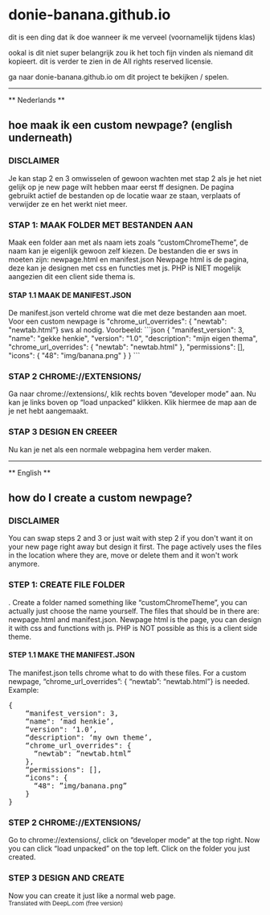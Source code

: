 # donie-banana.github.io
dit is een ding dat ik doe wanneer ik me verveel (voornamelijk tijdens klas)

ookal is dit niet super belangrijk zou ik het toch fijn vinden als niemand dit kopieert. 
dit is verder te zien in de All rights reserved licensie.

ga naar donie-banana.github.io om dit project te bekijken / spelen.

--------------------------------------------------------------------------

** Nederlands **

<h2>hoe maak ik een custom newpage? (english underneath)</h2>
<h3>DISCLAIMER</h3>
Je kan stap 2 en 3 omwisselen of gewoon wachten met stap 2 als je het niet gelijk op je new page wilt hebben maar eerst ff designen.
De pagina gebruikt actief de bestanden op de locatie waar ze staan, verplaats of verwijder ze en het werkt niet meer.

<h3>STAP 1: MAAK FOLDER MET BESTANDEN AAN</h3>
Maak een folder aan met als naam iets zoals “customChromeTheme”, de naam kan je eigenlijk gewoon zelf kiezen.
De bestanden die er sws in moeten zijn: newpage.html en manifest.json
Newpage html is de pagina, deze kan je designen met css en functies met js.
PHP is NIET mogelijk aangezien dit een client side thema is.
<h4>STAP 1.1 MAAK DE MANIFEST.JSON</h4>
De manifest.json verteld chrome wat die met deze bestanden aan moet. 
Voor een custom newpage is "chrome_url_overrides": { "newtab": "newtab.html”} sws al nodig.
Voorbeeld: 
```json
{
    "manifest_version": 3,
    "name": "gekke henkie",
    "version": "1.0",
    "description": "mijn eigen thema",
    "chrome_url_overrides": {
      "newtab": "newtab.html"
    },
    "permissions": [],
    "icons": {
      "48": "img/banana.png"
    }
}
```
<h3>STAP 2 CHROME://EXTENSIONS/</h3>
Ga naar chrome://extensions/, klik rechts boven “developer mode” aan. Nu kan je links boven op “load unpacked” klikken. Klik hiermee de map aan de je net hebt aangemaakt.

<h3>STAP 3 DESIGN EN CREEER</h3>
Nu kan je net als een normale webpagina hem verder maken.

--------------------------------------------------------------------------

** English **

<h2>how do I create a custom newpage?</h2>
<h3>DISCLAIMER</h3>
You can swap steps 2 and 3 or just wait with step 2 if you don't want it on your new page right away but design it first.
The page actively uses the files in the location where they are, move or delete them and it won't work anymore.

<h3>STEP 1: CREATE FILE FOLDER</h3>.
Create a folder named something like “customChromeTheme”, you can actually just choose the name yourself.
The files that should be in there are: newpage.html and manifest.json.
Newpage html is the page, you can design it with css and functions with js.
PHP is NOT possible as this is a client side theme.
<h4>STEP 1.1 MAKE THE MANIFEST.JSON</h4>
The manifest.json tells chrome what to do with these files. 
For a custom newpage, “chrome_url_overrides”: { “newtab”: “newtab.html”} is needed.
Example: 
<pre>
{
    “manifest_version": 3,
    “name": ‘mad henkie’,
    “version": ‘1.0’,
    “description": ‘my own theme’,
    “chrome_url_overrides": {
      “newtab": ”newtab.html”
    },
    “permissions": [],
    “icons": {
      “48": ”img/banana.png”
    }
}
</pre>
<h3>STEP 2 CHROME://EXTENSIONS/</h3>
Go to chrome://extensions/, click on “developer mode” at the top right. Now you can click “load unpacked” on the top left. Click on the folder you just created.

<h3>STEP 3 DESIGN AND CREATE</h3>
Now you can create it just like a normal web page.
<br>
<sub>Translated with DeepL.com (free version)</sub>